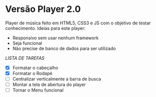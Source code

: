 # Versão Player 2.0

Player de música feito em HTML5, CSS3 e JS com o objetivo de testar conhecimento.
Ideias para este player:
* Responsivo sem usar nenhum framework
* Seja funcional
* Não precise de banco de dados para ser utilizado

*LISTA DE TAREFAS*
- [x] Formatar o cabeçalho
- [x] Formatar o Rodapé
- [ ] Centralizar verticalmente a barra de busca
- [ ] Montar a tela de abertura do player
- [ ] Tornar o Menu funcional
